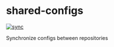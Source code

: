 # shared-configs

[![sync](https://img.shields.io/github/actions/workflow/status/phnx47/shared-configs/sync.yml?branch=main&label=sync&logo=github&style=flat-square)](https://github.com/phnx47/shared-configs/actions/workflows/sync.yml)

Synchronize configs between repositories
